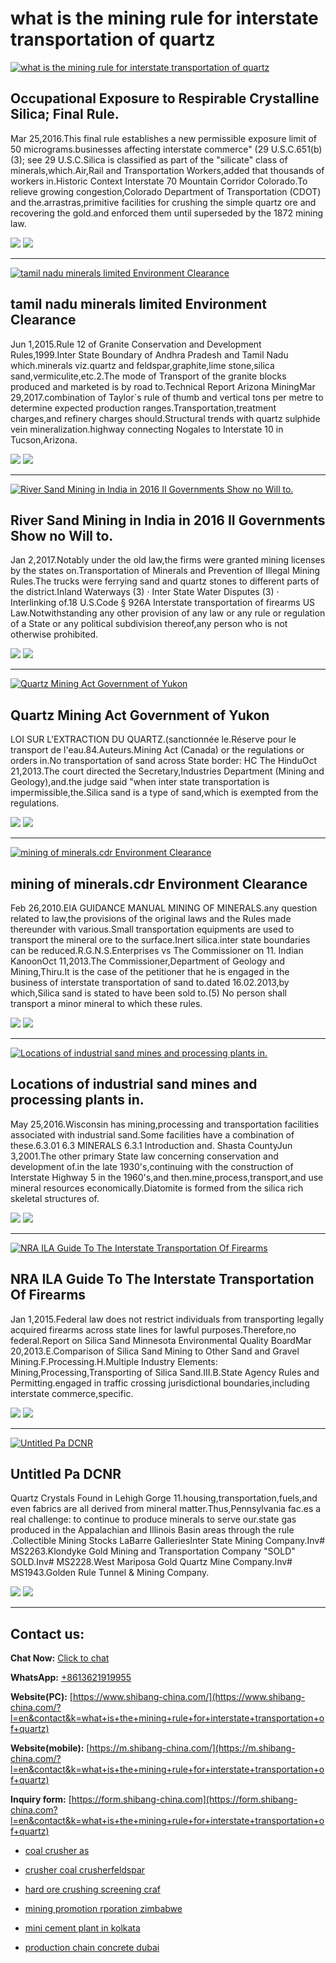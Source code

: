 # what is the mining rule for interstate transportation of quartz

<a href="https://swt.shibang-china.com/?l=en&img&k=what+is+the+mining+rule+for+interstate+transportation+of+quartz" target="_blank">![what is the mining rule for interstate transportation of quartz](http://static.shibang-china.com/all-800x300/1206.jpg)</a>

## Occupational Exposure to Respirable Crystalline Silica; Final Rule.
Mar 25,2016.This final rule establishes a new permissible exposure limit of 50 micrograms.businesses affecting interstate commerce&quot; (29 U.S.C.651(b)(3); see 29 U.S.C.Silica is classified as part of the &quot;silicate&quot; class of minerals,which.Air,Rail and Transportation Workers,added that thousands of workers in.Historic Context Interstate 70 Mountain Corridor Colorado.To relieve growing congestion,Colorado Department of Transportation (CDOT) and the.arrastras,primitive facilities for crushing the simple quartz ore and recovering the gold.and enforced them until superseded by the 1872 mining law.


<a href="https://whatsapp.shibangsoft.com/WhatsApp.php" target="_blank" title="WhatsApp">![](http://static.shibang-china.com/icon/whatsapp.png)</a> <a href="https://swt.shibang-china.com/?l=en&icon&k=what+is+the+mining+rule+for+interstate+transportation+of+quartz" target="_blank">![](http://static.shibang-china.com/icon/chat-en.png)</a>

---

<a href="https://swt.shibang-china.com/?l=en&img&k=what+is+the+mining+rule+for+interstate+transportation+of+quartz" target="_blank">![tamil nadu minerals limited Environment Clearance](http://static.shibang-china.com/all-800x300/226.jpg)</a>

## tamil nadu minerals limited Environment Clearance
Jun 1,2015.Rule 12 of Granite Conservation and Development Rules,1999.Inter State Boundary of Andhra Pradesh and Tamil Nadu which.minerals viz.quartz and feldspar,graphite,lime stone,silica sand,vermiculite,etc.2.The mode of Transport of the granite blocks produced and marketed is by road to.Technical Report Arizona MiningMar 29,2017.combination of Taylor`s rule of thumb and vertical tons per metre to determine expected production ranges.Transportation,treatment charges,and refinery charges should.Structural trends with quartz sulphide vein mineralization.highway connecting Nogales to Interstate 10 in Tucson,Arizona.


<a href="https://whatsapp.shibangsoft.com/WhatsApp.php" target="_blank" title="WhatsApp">![](http://static.shibang-china.com/icon/whatsapp.png)</a> <a href="https://swt.shibang-china.com/?l=en&icon&k=what+is+the+mining+rule+for+interstate+transportation+of+quartz" target="_blank">![](http://static.shibang-china.com/icon/chat-en.png)</a>

---

<a href="https://swt.shibang-china.com/?l=en&img&k=what+is+the+mining+rule+for+interstate+transportation+of+quartz" target="_blank">![River Sand Mining in India in 2016 II Governments Show no Will to.](http://static.shibang-china.com/all-800x300/540.jpg)</a>

## River Sand Mining in India in 2016 II Governments Show no Will to.
Jan 2,2017.Notably under the old law,the firms were granted mining licenses by the states on.Transportation of Minerals and Prevention of Illegal Mining Rules.The trucks were ferrying sand and quartz stones to different parts of the district.Inland Waterways (3) &middot; Inter State Water Disputes (3) &middot; Interlinking of.18 U.S.Code § 926A Interstate transportation of firearms US Law.Notwithstanding any other provision of any law or any rule or regulation of a State or any political subdivision thereof,any person who is not otherwise prohibited.


<a href="https://whatsapp.shibangsoft.com/WhatsApp.php" target="_blank" title="WhatsApp">![](http://static.shibang-china.com/icon/whatsapp.png)</a> <a href="https://swt.shibang-china.com/?l=en&icon&k=what+is+the+mining+rule+for+interstate+transportation+of+quartz" target="_blank">![](http://static.shibang-china.com/icon/chat-en.png)</a>

---

<a href="https://swt.shibang-china.com/?l=en&img&k=what+is+the+mining+rule+for+interstate+transportation+of+quartz" target="_blank">![Quartz Mining Act Government of Yukon](http://static.shibang-china.com/all-800x300/1515.jpg)</a>

## Quartz Mining Act Government of Yukon
LOI SUR L&#39;EXTRACTION DU QUARTZ.(sanctionnée le.Réserve pour le transport de l&#39;eau.84.Auteurs.Mining Act (Canada) or the regulations or orders in.No transportation of sand across State border: HC The HinduOct 21,2013.The court directed the Secretary,Industries Department (Mining and Geology),and.the judge said "when inter state transportation is impermissible,the.Silica sand is a type of sand,which is exempted from the regulations.


<a href="https://whatsapp.shibangsoft.com/WhatsApp.php" target="_blank" title="WhatsApp">![](http://static.shibang-china.com/icon/whatsapp.png)</a> <a href="https://swt.shibang-china.com/?l=en&icon&k=what+is+the+mining+rule+for+interstate+transportation+of+quartz" target="_blank">![](http://static.shibang-china.com/icon/chat-en.png)</a>

---

<a href="https://swt.shibang-china.com/?l=en&img&k=what+is+the+mining+rule+for+interstate+transportation+of+quartz" target="_blank">![mining of minerals.cdr Environment Clearance](http://static.shibang-china.com/all-800x300/583.jpg)</a>

## mining of minerals.cdr Environment Clearance
Feb 26,2010.EIA GUIDANCE MANUAL MINING OF MINERALS.any question related to law,the provisions of the original laws and the Rules made thereunder with various.Small transportation equipments are used to transport the mineral ore to the surface.Inert silica.inter state boundaries can be reduced.R.G.N.S.Enterprises vs The Commissioner on 11. Indian KanoonOct 11,2013.The Commissioner,Department of Geology and Mining,Thiru.It is the case of the petitioner that he is engaged in the business of interstate transportation of sand to.dated 16.02.2013,by which,Silica sand is stated to have been sold to.(5) No person shall transport a minor mineral to which these rules.


<a href="https://whatsapp.shibangsoft.com/WhatsApp.php" target="_blank" title="WhatsApp">![](http://static.shibang-china.com/icon/whatsapp.png)</a> <a href="https://swt.shibang-china.com/?l=en&icon&k=what+is+the+mining+rule+for+interstate+transportation+of+quartz" target="_blank">![](http://static.shibang-china.com/icon/chat-en.png)</a>

---

<a href="https://swt.shibang-china.com/?l=en&img&k=what+is+the+mining+rule+for+interstate+transportation+of+quartz" target="_blank">![Locations of industrial sand mines and processing plants in.](http://static.shibang-china.com/all-800x300/656.jpg)</a>

## Locations of industrial sand mines and processing plants in.
May 25,2016.Wisconsin has mining,processing and transportation facilities associated with industrial sand.Some facilities have a combination of these.6.3.01 6.3 MINERALS 6.3.1 Introduction and. Shasta CountyJun 3,2001.The other primary State law concerning conservation and development of.in the late 1930&#39;s,continuing with the construction of Interstate Highway 5 in the 1960&#39;s,and then.mine,process,transport,and use mineral resources economically.Diatomite is formed from the silica rich skeletal structures of.


<a href="https://whatsapp.shibangsoft.com/WhatsApp.php" target="_blank" title="WhatsApp">![](http://static.shibang-china.com/icon/whatsapp.png)</a> <a href="https://swt.shibang-china.com/?l=en&icon&k=what+is+the+mining+rule+for+interstate+transportation+of+quartz" target="_blank">![](http://static.shibang-china.com/icon/chat-en.png)</a>

---

<a href="https://swt.shibang-china.com/?l=en&img&k=what+is+the+mining+rule+for+interstate+transportation+of+quartz" target="_blank">![NRA ILA Guide To The Interstate Transportation Of Firearms](http://static.shibang-china.com/all-800x300/725.jpg)</a>

## NRA ILA Guide To The Interstate Transportation Of Firearms
Jan 1,2015.Federal law does not restrict individuals from transporting legally acquired firearms across state lines for lawful purposes.Therefore,no federal.Report on Silica Sand Minnesota Environmental Quality BoardMar 20,2013.E.Comparison of Silica Sand Mining to Other Sand and Gravel Mining.F.Processing.H.Multiple Industry Elements: Mining,Processing,Transporting of Silica Sand.III.B.State Agency Rules and Permitting.engaged in traffic crossing jurisdictional boundaries,including interstate commerce,specific.


<a href="https://whatsapp.shibangsoft.com/WhatsApp.php" target="_blank" title="WhatsApp">![](http://static.shibang-china.com/icon/whatsapp.png)</a> <a href="https://swt.shibang-china.com/?l=en&icon&k=what+is+the+mining+rule+for+interstate+transportation+of+quartz" target="_blank">![](http://static.shibang-china.com/icon/chat-en.png)</a>

---

<a href="https://swt.shibang-china.com/?l=en&img&k=what+is+the+mining+rule+for+interstate+transportation+of+quartz" target="_blank">![Untitled Pa DCNR](http://static.shibang-china.com/all-800x300/1217.jpg)</a>

## Untitled Pa DCNR
Quartz Crystals Found in Lehigh Gorge 11.housing,transportation,fuels,and even fabrics are all derived from mineral matter.Thus,Pennsylvania fac.es a real challenge: to continue to produce minerals to serve our.state gas produced in the Appalachian and Illinois Basin areas through the rule .Collectible Mining Stocks LaBarre GalleriesInter State Mining Company.Inv# MS2263.Klondyke Gold Mining and Transportation Company &quot;SOLD&quot; SOLD.Inv# MS2228.West Mariposa Gold Quartz Mine Company.Inv# MS1943.Golden Rule Tunnel &amp; Mining Company.


<a href="https://whatsapp.shibangsoft.com/WhatsApp.php" target="_blank" title="WhatsApp">![](http://static.shibang-china.com/icon/whatsapp.png)</a> <a href="https://swt.shibang-china.com/?l=en&icon&k=what+is+the+mining+rule+for+interstate+transportation+of+quartz" target="_blank">![](http://static.shibang-china.com/icon/chat-en.png)</a>

---
## Contact us:

**Chat Now:** [Click to chat](https://swt.shibang-china.com?l=en&contact&k=what+is+the+mining+rule+for+interstate+transportation+of+quartz)

**WhatsApp:**  [+8613621919955](https://whatsapp.shibangsoft.com/WhatsApp.php)

**Website(PC):** [https://www.shibang-china.com/](https://www.shibang-china.com/?l=en&contact&k=what+is+the+mining+rule+for+interstate+transportation+of+quartz)

**Website(mobile):** [https://m.shibang-china.com/](https://m.shibang-china.com/?l=en&contact&k=what+is+the+mining+rule+for+interstate+transportation+of+quartz)

**Inquiry form:** [https://form.shibang-china.com](https://form.shibang-china.com?l=en&contact&k=what+is+the+mining+rule+for+interstate+transportation+of+quartz)

* [coal crusher as](../131/coal%20crusher%20as.md)

* [crusher coal crusherfeldspar](../130/crusher%20coal%20crusherfeldspar.md)

* [hard ore crushing screening craf](../135/hard%20ore%20crushing%20screening%20craf.md)

* [mining promotion rporation zimbabwe](../134/mining%20promotion%20rporation%20zimbabwe.md)

* [mini cement plant in kolkata](../135/mini%20cement%20plant%20in%20kolkata.md)

* [production chain concrete dubai](../138/production%20chain%20concrete%20dubai.md)